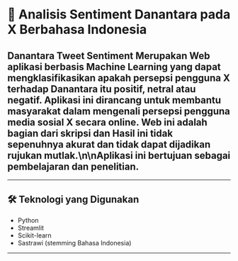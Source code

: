  # 🧠 Analisis Sentiment Danantara pada X Berbahasa Indonesia

Danantara Tweet Sentiment Merupakan Web aplikasi berbasis Machine Learning yang dapat mengklasifikasikan apakah persepsi pengguna X terhadap Danantara itu positif, netral atau negatif. Aplikasi ini dirancang untuk membantu masyarakat dalam mengenali persepsi pengguna media sosial X secara online. Web ini adalah bagian dari **skripsi** dan Hasil ini tidak sepenuhnya akurat dan tidak dapat dijadikan rujukan mutlak.\n\nAplikasi ini bertujuan sebagai pembelajaran dan penelitian.
---


---

## 🛠️ Teknologi yang Digunakan

- Python
- Streamlit
- Scikit-learn
- Sastrawi (stemming Bahasa Indonesia)

---
